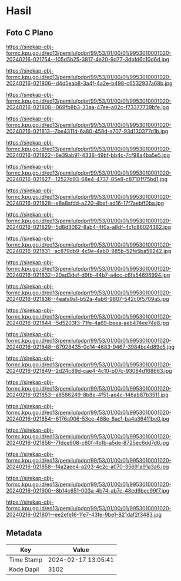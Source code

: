 # Hasil

## Foto C Plano

https://sirekap-obj-formc.kpu.go.id/ed13/pemilu/pdpr/99/53/01/00/01/9953010001020-20240216-021754--105d5b25-3817-4e20-9d77-3dbfd6c10d6d.jpg

https://sirekap-obj-formc.kpu.go.id/ed13/pemilu/pdpr/99/53/01/00/01/9953010001020-20240216-021806--d4d5eab8-3a4f-4a2e-b498-c6532937a68b.jpg

https://sirekap-obj-formc.kpu.go.id/ed13/pemilu/pdpr/99/53/01/00/01/9953010001020-20240216-021808--069fb8b3-33aa-47ee-a02c-f73377739bfe.jpg

https://sirekap-obj-formc.kpu.go.id/ed13/pemilu/pdpr/99/53/01/00/01/9953010001020-20240216-021813--7be4311d-6a80-458d-a707-93d130377d1b.jpg

https://sirekap-obj-formc.kpu.go.id/ed13/pemilu/pdpr/99/53/01/00/01/9953010001020-20240216-021822--6e39ab91-4336-49bf-bb4c-7cf98a4ba5e5.jpg

https://sirekap-obj-formc.kpu.go.id/ed13/pemilu/pdpr/99/53/01/00/01/9953010001020-20240216-021827--12527d93-68e4-4737-85e8-c87101f75bd1.jpg

https://sirekap-obj-formc.kpu.go.id/ed13/pemilu/pdpr/99/53/01/00/01/9953010001020-20240216-021828--e8a8afdd-a220-4bef-ad16-17f7aebff0ba.jpg

https://sirekap-obj-formc.kpu.go.id/ed13/pemilu/pdpr/99/53/01/00/01/9953010001020-20240216-021829--5d8d3062-8ab4-4f0a-a8df-4c1c86024362.jpg

https://sirekap-obj-formc.kpu.go.id/ed13/pemilu/pdpr/99/53/01/00/01/9953010001020-20240216-021831--ac879db9-4c9e-4ab0-985b-52fe5ba59242.jpg

https://sirekap-obj-formc.kpu.go.id/ed13/pemilu/pdpr/99/53/01/00/01/9953010001020-20240216-021832--20ad3def-d9fb-44b7-a4cc-c6fa54696994.jpg

https://sirekap-obj-formc.kpu.go.id/ed13/pemilu/pdpr/99/53/01/00/01/9953010001020-20240216-021836--4eafa9a1-b52a-4ab6-9807-542c0f5709a5.jpg

https://sirekap-obj-formc.kpu.go.id/ed13/pemilu/pdpr/99/53/01/00/01/9953010001020-20240216-021844--5d5203f3-71fe-4a69-beea-aeb474ee74e8.jpg

https://sirekap-obj-formc.kpu.go.id/ed13/pemilu/pdpr/99/53/01/00/01/9953010001020-20240216-021848--87928435-0d14-4683-9467-3984bc4d89d5.jpg

https://sirekap-obj-formc.kpu.go.id/ed13/pemilu/pdpr/99/53/01/00/01/9953010001020-20240216-021849--2d24c89d-cae4-4c10-b07c-93084d168663.jpg

https://sirekap-obj-formc.kpu.go.id/ed13/pemilu/pdpr/99/53/01/00/01/9953010001020-20240216-021853--a8586249-8b8e-4f51-ae4c-146ab87b3511.jpg

https://sirekap-obj-formc.kpu.go.id/ed13/pemilu/pdpr/99/53/01/00/01/9953010001020-20240216-021854--6176a906-53ee-488e-8ac1-ba4a36411be0.jpg

https://sirekap-obj-formc.kpu.go.id/ed13/pemilu/pdpr/99/53/01/00/01/9953010001020-20240216-021856--71dce908-c60f-4b1b-a5de-8725ec6dd7d6.jpg

https://sirekap-obj-formc.kpu.go.id/ed13/pemilu/pdpr/99/53/01/00/01/9953010001020-20240216-021858--f4a2aee4-a203-4c2c-a070-35691a91a3a6.jpg

https://sirekap-obj-formc.kpu.go.id/ed13/pemilu/pdpr/99/53/01/00/01/9953010001020-20240216-021900--8b14c651-003a-4b74-ab7c-48ed9bec99f7.jpg

https://sirekap-obj-formc.kpu.go.id/ed13/pemilu/pdpr/99/53/01/00/01/9953010001020-20240216-021801--ee2efe16-1fe7-43fe-9be1-821daf2f3483.jpg


## Metadata

| Key        | Value               |
| ---------- | ------------------- |
| Time Stamp | 2024-02-17 13:05:41 |
| Kode Dapil | 3102                |



